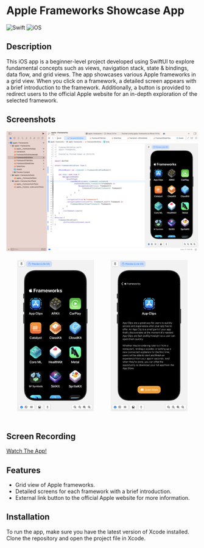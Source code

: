 # Apple Frameworks Showcase App

![Swift](https://img.shields.io/badge/Swift-5.5-orange.svg)
![iOS](https://img.shields.io/badge/iOS-17-green.svg)

## Description

This iOS app is a beginner-level project developed using SwiftUI to explore fundamental concepts such as views, navigation stack, state & bindings, data flow, and grid views. The app showcases various Apple frameworks in a grid view. When you click on a framework, a detailed screen appears with a brief introduction to the framework. Additionally, a button is provided to redirect users to the official Apple website for an in-depth exploration of the selected framework.

## Screenshots
<img src="./apple--frameworks/screenshots/Screenshot.png">
<div align=center>
  <img src="./apple--frameworks/screenshots/grid_view.png" style="width: 40%;margin:20px" alt="Image 1">
  <img src="./apple--frameworks/screenshots/framework_detail.png" style="width: 40%;margin:20px" alt="Image 2">
</div>

## Screen Recording
[Watch The App!](https://github.com/Prateekkhohal/apple--frameworks/assets/111964887/d9e17fe3-6b99-4d22-8ac5-cfe0cb56c26d)

## Features

- Grid view of Apple frameworks.
- Detailed screens for each framework with a brief introduction.
- External link button to the official Apple website for more information.

## Installation

To run the app, make sure you have the latest version of Xcode installed. Clone the repository and open the project file in Xcode.
